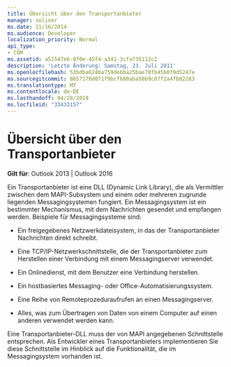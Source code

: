```yaml
---
title: Übersicht über den Transportanbieter
manager: soliver
ms.date: 11/16/2014
ms.audience: Developer
localization_priority: Normal
api_type:
- COM
ms.assetid: a51547e6-8f0e-45f4-a341-3cfa735112c2
description: 'Letzte Änderung: Samstag, 23. Juli 2011'
ms.openlocfilehash: 53bdba624ba759debba25bae78fb45b0f9d5247e
ms.sourcegitcommit: 8657170d071f9bcf680aba50b9c07f2a4fb82283
ms.translationtype: MT
ms.contentlocale: de-DE
ms.lasthandoff: 04/28/2019
ms.locfileid: "33433157"
---
```

# <a name="transport-provider-overview"></a>Übersicht über den Transportanbieter

  
  
**Gilt für**: Outlook 2013 | Outlook 2016 
  
Ein Transportanbieter ist eine DLL (Dynamic Link Library), die als Vermittler zwischen dem MAPI-Subsystem und einem oder mehreren zugrunde liegenden Messagingsystemen fungiert. Ein Messagingsystem ist ein bestimmter Mechanismus, mit dem Nachrichten gesendet und empfangen werden. Beispiele für Messagingsysteme sind:
  
- Ein freigegebenes Netzwerkdateisystem, in das der Transportanbieter Nachrichten direkt schreibt.
    
- Eine TCP/IP-Netzwerkschnittstelle, die der Transportanbieter zum Herstellen einer Verbindung mit einem Messagingserver verwendet.
    
- Ein Onlinedienst, mit dem Benutzer eine Verbindung herstellen.
    
- Ein hostbasiertes Messaging- oder Office-Automatisierungssystem.
    
- Eine Reihe von Remoteprozeduraufrufen an einen Messagingserver.
    
- Alles, was zum Übertragen von Daten von einem Computer auf einen anderen verwendet werden kann.
    
Eine Transportanbieter-DLL muss der von MAPI angegebenen Schnittstelle entsprechen. Als Entwickler eines Transportanbieters implementieren Sie diese Schnittstelle im Hinblick auf die Funktionalität, die im Messagingsystem vorhanden ist.
  

